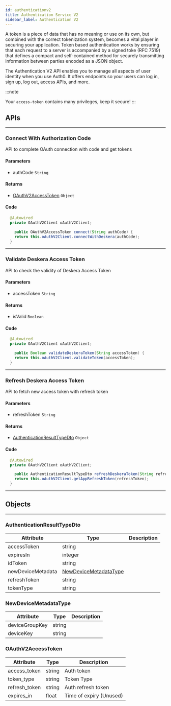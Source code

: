 ```yaml
---
id: authenticationv2
title: Authentication Service V2
sidebar_label: Authentication V2
---
```


A token is a piece of data that has no meaning or use on its own, but combined with the correct tokenization system, becomes a vital player in securing your application. Token based authentication works by ensuring that each request to a server is accompanied by a signed toke (RFC 7519) that defines a compact and self-contained method for securely transmitting information between parties encoded as a JSON object. 

The Authentication V2 API enables you to manage all aspects of user identity when you use Auth0. It offers endpoints so your users can log in, sign up, log out, access APIs, and more.

:::note

Your `access-token` contains many privileges, keep it secure!
:::

## APIs
---
### Connect With Authorization Code
API to complete OAuth connection with code and get tokens

#### Parameters
- authCode `String`
#### Returns
- [OAuthV2AccessToken](#oauthv2accesstoken) `Object`

#### Code

```java
  @Autowired
  private OAuthV2Client oAuthV2Client;

    public OAuthV2AccessToken connect(String authCode) {
    return this.oAuthV2Client.connectWithDeskera(authCode);
  }
```
---

### Validate Deskera Access Token
API to check the validity of Deskera Access Token

#### Parameters
- accessToken `String`
#### Returns
- isValid `Boolean`

#### Code

```java
  @Autowired
  private OAuthV2Client oAuthV2Client;

    public Boolean validateDeskeraToken(String accessToken) {
    return this.oAuthV2Client.validateToken(accessToken);
  }
```
---

### Refresh Deskera Access Token
API to fetch new access token with refresh token

#### Parameters
- refreshToken `String`
#### Returns
- [AuthenticationResultTypeDto](#authenticationresulttypedto) `Object`

#### Code

```java
  @Autowired
  private OAuthV2Client oAuthV2Client;

    public AuthenticationResultTypeDto refreshDeskeraToken(String refreshToken) {
    return this.oAuthV2Client.getAppRefreshToken(refreshToken);
  }
```
---

## Objects
---

### AuthenticationResultTypeDto

| Attribute | Type | Description |
| ---- | ---- | ----------- |
| accessToken | string |  |
| expiresIn | integer |  |
| idToken | string |  |
| newDeviceMetadata | [NewDeviceMetadataType](#newdevicemetadatatype) |  |
| refreshToken | string |  |
| tokenType | string |  |

### NewDeviceMetadataType

| Attribute | Type | Description |
| ---- | ---- | ----------- |
| deviceGroupKey | string |  |
| deviceKey | string |  |

### OAuthV2AccessToken

| Attribute | Type | Description |
| ---- | ---- | ----------- |
| access_token | string | Auth token |
| token_type | string | Token Type |
| refresh_token | string | Auth refresh token |
| expires_in | float | Time of expiry (Unused) |